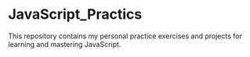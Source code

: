 # JavaScript_Practics
This repository contains my personal practice exercises and projects for learning and mastering JavaScript.
